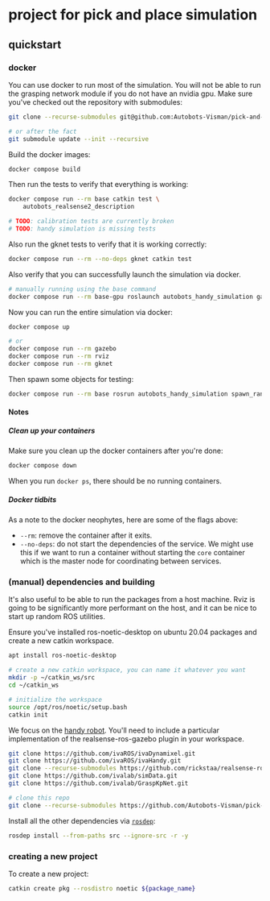 # project for pick and place simulation

## quickstart

### docker

You can use docker to run most of the simulation.
You will not be able to run the grasping network module if you do not have an nvidia gpu.
Make sure you've checked out the repository with submodules:

```bash
git clone --recurse-submodules git@github.com:Autobots-Visman/pick-and-place.git

# or after the fact
git submodule update --init --recursive
```

Build the docker images:

```bash
docker compose build
```

Then run the tests to verify that everything is working:

```bash
docker compose run --rm base catkin test \
    autobots_realsense2_description

# TODO: calibration tests are currently broken
# TODO: handy simulation is missing tests
```

Also run the gknet tests to verify that it is working correctly:

```bash
docker compose run --rm --no-deps gknet catkin test
```

Also verify that you can successfully launch the simulation via docker.

```bash
# manually running using the base command
docker compose run --rm base-gpu roslaunch autobots_handy_simulation gazebo.launch
```

Now you can run the entire simulation via docker:

```bash
docker compose up

# or
docker compose run --rm gazebo
docker compose run --rm rviz
docker compose run --rm gknet
```

Then spawn some objects for testing:

```bash
docker compose run --rm base rosrun autobots_handy_simulation spawn_random_objects.py
```

#### Notes

##### Clean up your containers

Make sure you clean up the docker containers after you're done:

```bash
docker compose down
```

When you run `docker ps`, there should be no running containers.

##### Docker tidbits

As a note to the docker neophytes, here are some of the flags above:

- `--rm`: remove the container after it exits.
- `--no-deps`: do not start the dependencies of the service. We might use this if we want to run a container without starting the `core` container which is the master node for coordinating between services.

### (manual) dependencies and building

It's also useful to be able to run the packages from a host machine.
Rviz is going to be significantly more performant on the host, and it can be nice to start up random ROS utilities.

Ensure you've installed ros-noetic-desktop on ubuntu 20.04 packages and create a new catkin workspace.

```bash
apt install ros-noetic-desktop

# create a new catkin workspace, you can name it whatever you want
mkdir -p ~/catkin_ws/src
cd ~/catkin_ws

# initialize the workspace
source /opt/ros/noetic/setup.bash
catkin init
```

We focus on the [handy robot](https://github.com/ivaROS/ivaHandy).
You'll need to include a particular implementation of the realsense-ros-gazebo plugin in your workspace.

```bash
git clone https://github.com/ivaROS/ivaDynamixel.git
git clone https://github.com/ivaROS/ivaHandy.git
git clone --recurse-submodules https://github.com/rickstaa/realsense-ros-gazebo.git
git clone https://github.com/ivalab/simData.git
git clone https://github.com/ivalab/GraspKpNet.git

# clone this repo
git clone --recurse-submodules https://github.com/Autobots-Visman/pick-and-place.git
```

Install all the other dependencies via [`rosdep`](http://wiki.ros.org/rosdep):

```bash
rosdep install --from-paths src --ignore-src -r -y
```

### creating a new project

To create a new project:

```bash
catkin create pkg --rosdistro noetic ${package_name}
```
